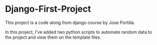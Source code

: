 # Django-First-Project
This project is a code along from django course by Jose Portilla.


In this project, I've added two python scripts to automate random data to the project and view them on the template files.
